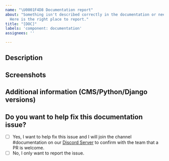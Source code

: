 ```yaml
---
name: "\U0001F4D8 Documentation report"
about: "Something isn't described correctly in the documentation or needs to be updated?
  Here is the right place to report."
title: "[DOC]"
labels: 'component: documentation'
assignees: ''

---
```


<!--
Please fill in each section below, otherwise, your issue will be closed.
This info allows django CMS maintainers to diagnose (and fix!) your issue
as quickly as possible.
-->

## Description

<!--
If this is a security issue stop immediately and follow the instructions at:
http://docs.django-cms.org/en/latest/contributing/development-policies.html#reporting-security-issues
-->

## Screenshots

<!--If applicable, add screenshots to help explain your problem.
-->

## Additional information (CMS/Python/Django versions)

<!--
Add any other context about the problem such as environment,
CMS/Python/Django versions, logs etc. here.
-->

## Do you want to help fix this documentation issue?

<!--
The django CMS project is managed and kept alive by its open source community and is backed by the [django CMS Association](https://www.django-cms.org/en/about-us/). We therefore welcome any help and are grateful if people contribute to the project. Please use 'x' to check the items below.
-->

* [ ] Yes, I want to help fix this issue and I will join the channel #documentation on our [Discord Server](https://discord-docs-channel.django-cms.org) to confirm with the team that a PR is welcome.
* [ ] No, I only want to report the issue.
